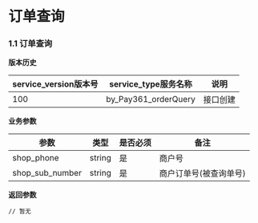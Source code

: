 # 订单查询


### 1.1 订单查询



**版本历史**

|service_version版本号|service_type服务名称|说明|
|----|---|---|
|100|by_Pay361_orderQuery|接口创建|

**业务参数**

|参数 |类型|是否必须|备注|
| ---------------- | ------------------------ | ------------------------ | ------------------------ |
|shop_phone|string|是|商户号|
|shop_sub_number|string|是|商户订单号(被查询单号)|


**返回参数** 
```
// 暂无
```

